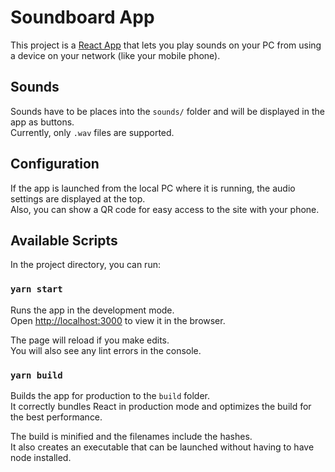 # Soundboard App

This project is a [React App](https://github.com/facebook/create-react-app) that lets you play sounds on your PC from using a device on your network (like your mobile phone).

## Sounds
Sounds have to be places into the `sounds/` folder and will be displayed in the app as buttons.\
Currently, only `.wav` files are supported.

## Configuration
If the app is launched from the local PC where it is running, the audio settings are displayed at the top.\
Also, you can show a QR code for easy access to the site with your phone.

## Available Scripts

In the project directory, you can run:

### `yarn start`

Runs the app in the development mode.\
Open [http://localhost:3000](http://localhost:3000) to view it in the browser.

The page will reload if you make edits.\
You will also see any lint errors in the console.

### `yarn build`

Builds the app for production to the `build` folder.\
It correctly bundles React in production mode and optimizes the build for the best performance.

The build is minified and the filenames include the hashes.\
It also creates an executable that can be launched without having to have node installed.

